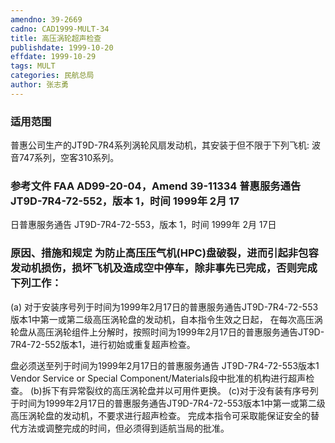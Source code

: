 ```yaml
---
amendno: 39-2669
cadno: CAD1999-MULT-34
title: 高压涡轮超声检查
publishdate: 1999-10-20
effdate: 1999-10-29
tags: MULT
categories: 民航总局
author: 张志勇
---
```


### 适用范围 
普惠公司生产的JT9D-7R4系列涡轮风扇发动机，其安装于但不限于下列飞机: 波音747系列，空客310系列。

<!--more-->
### 参考文件    FAA AD99-20-04，Amend 39-11334 普惠服务通告 JT9D-7R4-72-552，版本 1，时间 1999年 2月 17
日普惠服务通告 JT9D-7R4-72-553，版本 1，时间 1999年 2月 17日

### 原因、措施和规定 为防止高压压气机(HPC)盘破裂，进而引起非包容发动机损伤，损坏飞机及造成空中停车，除非事先已完成，否则完成下列工作： 
(a) 对于安装序号列于时间为1999年2月17日的普惠服务通告JT9D-7R4-72-553版本1中第一或第二级高压涡轮盘的发动机，自本指令生效之日起， 在每次高压涡轮盘从高压涡轮组件上分解时，按照时间为1999年2月17日的普惠服务通告JT9D-7R4-72-552版本1，进行初始或重复超声检查。
       
盘必须送至列于时间为1999年2月17日的普惠服务通告 JT9D-7R4-72-553版本1 Vendor Service or Special Component/Materials段中批准的机构进行超声检查。 
(b)拆下有异常裂纹的高压涡轮盘并以可用件更换。 
    (c)对于没有装有序号列于时间为1999年2月17日的普惠服务通告JT9D-7R4-72-553版本1中第一或第二级高压涡轮盘的发动机，不要求进行超声检查。 
    完成本指令可采取能保证安全的替代方法或调整完成的时间，但必须得到适航当局的批准。
